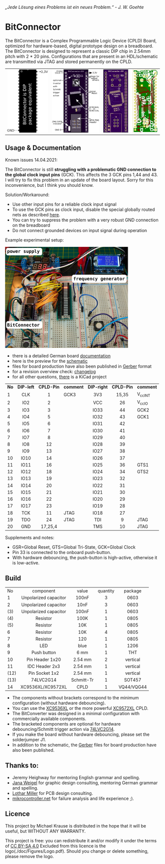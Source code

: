 *„Jede Lösung eines Problems ist ein neues Problem.“ - J. W. Goehte*

# BitConnector

The BitConnector is a Complex Programmable Logic Device (CPLD) Board, optimized for hardware-based, digital prototype design on a breadboard.
The BitConnector is designed to represent a classic DIP chip in 2.54mm pitch with 2 * 20 pins. 
Configurations that are present in an HDL/schematic are transmitted via JTAG and stored permanently on the CPLD.

<table><tr>
<td>   <img alt="BitConnector PCB layout" src="doc/Figures/package_equivalent.png"> </td>
<td>   <img alt="BitConnector" src="doc/Figures/BitConnector6P.png"> </td>
<td>   <img alt="BitConnector circuit board" src="doc/Figures/BitConnector v4X_F.png"> </td>
<td>   <img alt="BitConnector PCB layout" src="doc/Figures/BitConnector v4X_F2.png"> </td>
</tr></table>

## Usage & Documentation

Known issues 14.04.2021:

The BitConnector is still **struggling with a problematic GND connection to the global clock input pins** (GCK). This affects the 3 GCK pins 1,44 and 43. I will try to fix this problem in an update of the board layout. Sorry for this inconvenience, but I think you should know.

Solution/Workaround:

- Use other input pins for a reliable clock input signal
- To use the GCK pins as clock input, disable the special globally routed nets as described [here](https://www.xilinx.com/support/documentation/sw_manuals/help/iseguide/mergedProjects/destech/html/cd_using_global_nets.htm).
- You can try to suppress the problem with a very robust GND connection on the breadboard
- Do not connect grounded devices on input signal during operation

Example experimental setup:

<img src="doc/Figures/development_environment.png" width="400"/>

- there is a detailed German board [documentation](https://raw.githubusercontent.com/1ux/BitConnector/master/Board_Doc_German.pdf)
- here is the preview for the [schematic](https://github.com/1ux/BitConnector/raw/master/schematic_v5X.pdf)
- files for board production have also been published in [Gerber](https://github.com/1ux/BitConnector/raw/master/gerbers/gerbers_v5X.zip) format
- for a revision overview check: [changelog](https://github.com/1ux/BitConnector/blob/master/changelog.txt)
- for all other questions, [there](https://github.com/1ux/BitConnector/archive/master.zip) is a KiCad project

|    |           |          |           |            |          |                   |
| :- | :-------: | :------: | :-------- | :--------: | :------: | :---------------- |
| **No** | **DIP-left**  | **CPLD-Pin** | **comment**   | **DIP-right**  | **CPLD-Pin** | **comment** |
| 1  |    CLK    |    1     | GCK3      |    3V3     |  15,35   | V<sub>ccINT</sub> |
| 2  |    IO2    |    2     |           |    VCC     |    26    | V<sub>ccIO</sub>  |
| 3  |    IO3    |    3     |           |    IO33    |    44    | GCK2              |
| 4  |    IO4    |    5     |           |    IO32    |    43    | GCK1              |
| 5  |    IO5    |    6     |           |    IO31    |    42    |                   |
| 6  |    IO6    |    7     |           |    IO30    |    41    |                   |
| 7  |    IO7    |    8     |           |    IO29    |    40    |                   |
| 8  |    IO8    |    12    |           |    IO28    |    39    |                   |
| 9  |    IO9    |    13    |           |    IO27    |    38    |                   |
| 10 |   IO10    |    14    |           |    IO26    |    37    |                   |
| 11 |   IO11    |    16    |           |    IO25    |    36    | GTS1              |
| 12 |   IO12    |    18    |           |    IO24    |    34    | GTS2              |
| 13 |   IO13    |    19    |           |    IO23    |    32    |                   |
| 14 |   IO14    |    20    |           |    IO22    |    31    |                   |
| 15 |   IO15    |    21    |           |    IO21    |    30    |                   |
| 16 |   IO16    |    22    |           |    IO20    |    29    |                   |
| 17 |   IO17    |    23    |           |    IO19    |    28    |                   |
| 18 |    TCK    |    11    | JTAG      |    IO18    |    27    |                   |
| 19 |    TDO    |    24    | JTAG      |    TDI     |    9     | JTAG              |
| 20 |    GND    | 17,25,4  |           |    TMS     |    10    | JTAG              |

Supplements and notes:

- GSR=Global Reset, GTS=Global Tri-State, GCK=Global Clock
- Pin 33 is connected to the onboard push-button.
- With hardware debouncing, the push-button is high-active, otherwise it is low-active.

## Build

|       |                               |               |               |               |
| :-    | :---------------------------: | :--------:    | :---------:   |   :---------: |
|   No  |   component                   |  value        |   quantity    |   package     |
|   1   |   Unpolarized capacitor       |   100nF       |   3           |   0603        |
|   2   |   Unpolarized capacitor       |   10nF        |   3           |   0603        |
|  (3)  |   Unpolarized capacitor       |   100nF       |   1           |   0603        |
|  (4)  |   Resistor                    |   100K        |   1           |   0805        |
|  (5)  |   Resistor                    |   10K         |   1           |   0805        |
|   6   |   Resistor                    |   10K         |   4           |   0805        |
|   7   |   Resistor                    |   120         |   1           |   0805        |
|   8   |   LED                         |   blue        |   1           |   1206        |
|   9   |   Push button                 |   6 mm        |   1           |   THT         |
|   10  |   Pin Header 1x20             |   2.54 mm     |   2           |   vertical    |
|   11  |   IDC Header 2x3              |   2.54 mm     |   1           |   vertical    |
|  (12) |   Pin Socket 1x2              |   2.54 mm     |   1           |   vertical    |
|  (13) |   74LVC2G14                   |   Schmitt-Tr  |   1           |   SOT457      |
|   14  |   XC9536XL/XC9572XL           |   CPLD        |   1           |   VQ44/VQG44  |

- The components without brackets correspond to the minimum configuration (without hardware debouncing).
- You can use the [XC9536XL](https://www.xilinx.com/support/documentation/data_sheets/ds058.pdf) or the more powerful [XC9572XL](https://www.xilinx.com/support/documentation/data_sheets/ds057.pdf) CPLD.
- The BitConverter was designed in a minimal configuration with commercially available components.
- The bracketed components are optional for hardware debouncing/Schmitt trigger action via [74LVC2G14](https://assets.nexperia.com/documents/data-sheet/74LVC2G14.pdf).
- If you make the board without hardware debouncing, please set the solderjumper J1.
- In addition to the schematic, the [Gerber](https://github.com/1ux/BitConnector/raw/master/gerbers/gerbers_v5X.zip) files for board production have also been published.

## Thanks to:

- Jeremy Heighway for mentoring English grammar and spelling.
- [Jana Weigel](https://janaweigel.wordpress.com/) for graphic design consulting, mentoring German grammar and spelling.
- [Lothar Miller](http://www.lothar-miller.de/) for PCB design consulting.
- [mikrocontroller.net](https://www.mikrocontroller.net/topic/492067) for failure analysis and life experience ;).

## Licence
This project by Michael Krause is distributed in the hope that it will be useful, but WITHOUT ANY WARRANTY.

This project is free: you can redistribute it and/or modify
it under the terms of [CC BY-SA 4.0](https://creativecommons.org/licenses/by-sa/4.0/deed.de)
Excluded from this licence is the logo(./doc/Figures/Logo.pdf).
Should you change or delete something, please remove the logo.
